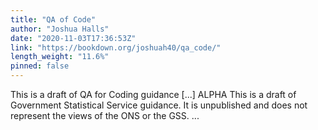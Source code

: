 ```yaml
---
title: "QA of Code"
author: "Joshua Halls"
date: "2020-11-03T17:36:53Z"
link: "https://bookdown.org/joshuah40/qa_code/"
length_weight: "11.6%"
pinned: false
---
```


This is a draft of QA for Coding guidance [...] ALPHA This is a draft of Government Statistical Service guidance. It is unpublished and does not represent the views of the ONS or the GSS.  ...
